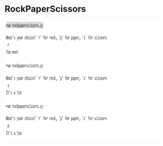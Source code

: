 # RockPaperScissors

<img src="https://github.com/Sarah269/stunning-guacamole/blob/main/RockPaperScissors/rockpaperscissors.png" height="400" />
